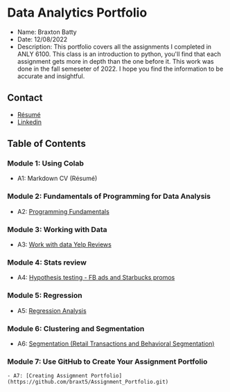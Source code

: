 # Data Analytics Portfolio
- Name: Braxton Batty
- Date: 12/08/2022
- Description: This portfolio covers all the assignments I completed in ANLY 6100. This class is an introduction to python, you'll find that each assignment gets more in depth than the one before it. This work was done in the fall semeseter of 2022. I hope you find the information to be accurate and insightful.
## Contact
- [Résumé](https://colab.research.google.com/drive/1cc8RTVbqhcEB1LvXHmM6m7A1JE_SMin1?usp=sharing)
- [Linkedin](https://www.linkedin.com/in/braxton-batty-4670b7222)
## Table of Contents
### **Module 1: Using Colab**
   - A1: Markdown CV (Résumé)
   
### **Module 2: Fundamentals of Programming for Data Analysis**
   - A2: [Programming Fundamentals](https://colab.research.google.com/drive/1AmaaXybtYQ79mWHAyfoPiDQabZ9n60zE?usp=sharing)
   
### **Module 3: Working with Data**
   - A3: [Work with data Yelp Reviews](https://drive.google.com/file/d/1HPDQYUQLQ2J5OmxSdlRz23kNfPto2uyh/view?usp=sharing)
  
### **Module 4: Stats review**
   - A4: [Hypothesis testing - FB ads and Starbucks promos](https://colab.research.google.com/drive/1c3frjw61oBVmxI-5fqANw5Zbo4B3Y2l6?usp=sharing)
   
### **Module 5: Regression**
   - A5: [Regression Analysis](https://colab.research.google.com/drive/1kFDUbLtRVJHzb13lt6dYvQBCbHh6g4lo?usp=sharing)
   
### **Module 6: Clustering and Segmentation**
   - A6: [Segmentation (Retail Transactions and Behavioral Segmentation)](https://colab.research.google.com/drive/1uqzeN-4-cSFRcYYk6DtSnfR7g08QF3dT?usp=sharing)

### **Module 7: Use GitHub to Create Your Assignment Portfolio**
    - A7: [Creating Assigmnent Portfolio](https://github.com/braxt5/Assignment_Portfolio.git)
